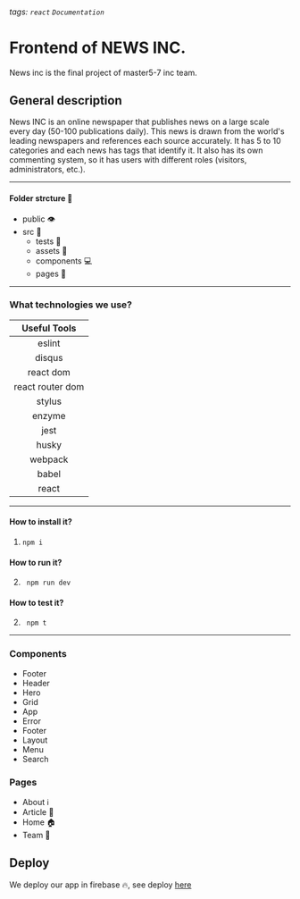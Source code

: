 ###### tags: `react` `Documentation`
# Frontend of NEWS INC.
News inc is the final project of master5-7 inc team.

## General description
News INC is an online newspaper that publishes news on a large scale every day (50-100 publications daily). This news is drawn from the world's leading newspapers and references each source accurately. It has 5 to 10 categories and each news has tags that identify it. It also has its own commenting system, so it has users with different roles (visitors, administrators, etc.).

---
#### Folder strcture :construction: 
- public :eye: 
- src :file_folder: 
  - tests :arrows_counterclockwise: 
  - assets :baggage_claim: 
  - components :computer: 
  - pages :page_facing_up: 
--- 
### What technologies we use?


|   Useful Tools   |
|:----------------:|
|      eslint      |
|      disqus      |
|    react dom     |
| react router dom |
|      stylus      |
|      enzyme      |
|       jest       |
|      husky       |
|     webpack      |
|      babel       |
|      react       |

--- 
#### How to install it?
1. ``` npm i ```
#### How to run it?
2. ``` npm run dev```
#### How to test it?
2. ``` npm t```

--- 
### Components
- Footer
- Header
- Hero
- Grid
- App
- Error
- Footer
- Layout
- Menu
- Search

### Pages
- About :information_source: 
- Article :art: 
- Home :house: 
- Team :100: 

## Deploy 
We deploy our app in firebase :fire:, see deploy [here](https://news-inc.web.app/#/)
